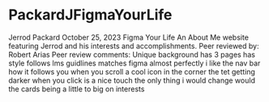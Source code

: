 # PackardJFigmaYourLife

Jerrod Packard
October 25, 2023
Figma Your Life
An About Me website featuring Jerrod and his interests and accomplishments.
Peer reviewed by: Robert Arias
Peer review comments: Unique background has 3 pages has style follows lms guidlines matches figma almost perfectly
i like the nav bar how it follows you when you scroll a cool icon in the corner the tet getting darker when you click is a nice touch the only thing i would change would the cards being a little to big on interests 
